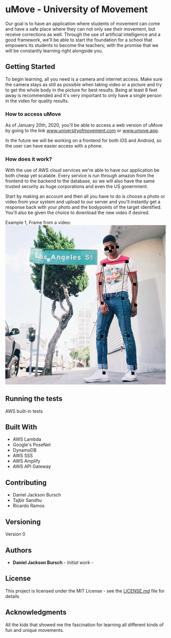 # uMove - University of Movement

Our goal is to have an application where students of movement can come and have a safe place where they can not only see their movement, but receive corrections as well. Through the use of artificial intelligence and a good framework, we'll be able to start the foundation for a school that empowers its students to become the teachers; with the promise that we will be constantly learning right alongside you.

## Getting Started

To begin learning, all you need is a camera and internet access. Make sure the camera stays as still as possible when taking video or a picture and try to get the whole body in the picture for best results. Being at least 8 feet away is recommended and it's very important to only have a single person in the video for quality results.

### How to access uMove

As of January 20th, 2020, you'll be able to access a web version of uMove by going to the link www.universityofmovement.com or www.umove.app.

In the future we will be working on a frontend for both iOS and Android, so the user can have easier access with a phone.

### How does it work?

With the use of AWS cloud services we're able to have our application be both cheap yet scalable. Every service is run through amazon from the frontend to the backend to the database, so we will also have the same trusted security as huge corporations and even the US government.

Start by making an account and then all you have to do is choose a photo or video from your system and upload to our server and you'll instantly get a response back with your photo and the bodypoints of the target identified. You'll also be given the choice to download the new video if desired.

Example 1, Frame from a video: 
![alt text][logo]

[logo]: test.png "Example 1"

## Running the tests

AWS built-in tests

## Built With

* AWS Lambda
* Google's PoseNet
* DynamoDB
* AWS SSS
* AWS Amplify
* AWS API Gateway

## Contributing

* Daniel Jackson Bursch
* Tajbir Sandhu
* Ricardo Ramos

## Versioning

Version 0

## Authors

* **Daniel Jackson Bursch** - *Initial work* -


## License

This project is licensed under the MIT License - see the [LICENSE.md](LICENSE.md) file for details

## Acknowledgments

All the kids that showed me the fascination for learning all different kinds of fun and unique movements.
